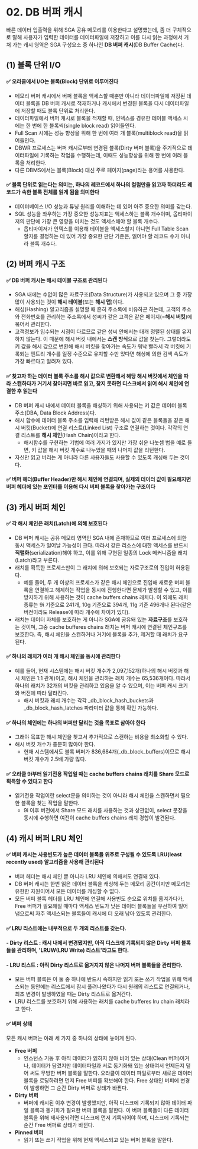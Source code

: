 # 02. DB 버퍼 캐시
빠른 데이터 입출력을 위해 SGA 공유 메모리를 이용한다고 설명헀는데, 좀 더 구체적으로 말해 사용자가 입력한 데이터를 데이터파일에 저장하고 이를 다시 읽는 과정에서 거쳐 가는 캐시 영역은
SGA 구성요소 중 하나인 **DB 버퍼 캐시**(DB Buffer Cache)다.

## (1) 블록 단위 I/O
#### ✅ 오라클에서 I/O는 블록(Block) 단위로 이루어진다
- 메모리 버퍼 캐시에서 버퍼 블록을 액세스할 때뿐만 아니라 데이터파일에 저장된 데이터 블록을 DB 버퍼 캐시로 적재하거나 캐시에서 변경된 블록을 다시 데이터파일에 저장할 때도 블록 단위로 처리한다.
- 데이터파일에서 버퍼 캐시로 블록을 적재할 때, 인덱스를 경유한 테이블 액세스 시에는 한 번에 한 블록씩(single block read) 읽어들인다.
- Full Scan 시에는 성능 향상을 위해 한 번에 여러 개 블록(multiblock read)을 읽어들인다.
- DBWR 프로세스는 버퍼 캐시로부터 변경된 블록(Dirty 버퍼 블록)을 주기적으로 데이터파일에 기록하는 작업을 수행하는데, 이때도 성능향상을 위해 한 번에 여러 블록을 처리한다.
- 다른 DBMS에서는 블록(Block) 대신 주로 페이지(page)라는 용어를 사용한다.
#### ✅ 블록 단위로 읽는다는 의미는, 하나의 레코드에서 하나의 컬럼만을 읽고자 하더라도 레코드가 속한 블록 전체를 읽게 됨을 의미한다
- 데이터베이스 I/O 성능과 튜닝 원리를 이해하는 데 있어 아주 중요한 의미를 갖는다.
- SQL 성능을 좌우하는 가장 중요한 성능지표는 액세스하는 블록 개수이며, 옵티마이저의 판단에 가장 큰 영향을 미치는 것도 액세스해야 할 블록 개수다.
    - 옵티마이저가 인덱스를 이용해 테이블을 액세스할지 아니면 Full Table Scan 할지를 결정하는 데 있어 가장 중요한 판단 기준은, 읽어야 할 레코드 수가 아니라 블록 개수다.

## (2) 버퍼 캐시 구조
#### ✅ DB 버퍼 캐시는 해시 테이블 구조로 관리된다
- SGA 내에는 수없이 많은 자료구조(Data Structure)가 사용되고 있으며 그 중 가장 많이 사용되는 것이 **해시 테이블**(또는 **해시 맵**)이다.
- 해싱(Hashing) 알고리즘을 설명할 때 흔히 주소록에 비유하곤 하는데, 고객의 주소와 전화번호를 관리하는 주소록에서 성씨가 같은 고객은 같은 페이지(=**해시 버킷**)에 묶어서 관리한다.
- 고객정보가 입수되는 시점이 다르므로 같은 성씨 안에서는 대개 정렬된 상태를 유지하지 않는다. 이 때문에 해시 버킷 내에서는 **스캔 방식**으로 값을 찾는다.
  그렇더라도 키 값을 해시 값으로 변환해 해시 버킷을 찾아가는 속도가 워낙 빨라서 각 버킷에 기록되는 엔트리 개수를 일정 수준으로 유지할 수만 있다면 해싱에 의한 검색 속도가 가장 빠르다고 알려져 있다.
#### ✅ 찾고자 하는 데이터 블록 주소를 해시 값으로 변환해서 해당 해시 버킷에서 체인을 따라 스캔하다가 거기서 찾아지면 바로 읽고, 찾지 못하면 디스크에서 읽어 해시 체인에 연결한 후 읽는다
- DB 버퍼 캐시 내에서 데이터 블록을 해싱하기 위해 사용되는 키 값은 데이터 블록 주소(DBA, Data Block Address)다.
- 해시 함수에 데이터 블록 주소를 입력해 리턴받은 해시 값이 같은 블록들을 같은 해시 버킷(Bucket)에 연결 리스트(Linked List) 구조로 연결하는 것이다.
  각각의 연결 리스트를 **해시 체인**(Hash Chain)이라고 한다.
    - 해시함수를 구현하는 기법에 여러 가지가 있지만 가장 쉬운 나눗셈 법을 예로 들면, 키 값을 해시 버킷 개수로 나누었을 때의 나머지 값을 리턴한다.
- 자신만 읽고 버리는 게 아니라 다른 사용자들도 사용할 수 있도록 캐싱해 두는 것이다.
#### ✅ 버퍼 헤더(Buffer Header)만 해시 체인에 연결되며, 실제의 데이터 값이 필요해지면 버퍼 헤더에 있는 포인터를 이용해 다시 버퍼 블록을 찾아가는 구조이다

## (3) 캐시 버퍼 체인
#### ✅ 각 해시 체인은 래치(Latch)에 의해 보호된다
- DB 버퍼 캐시는 공유 메모리 영역인 SGA 내에 존재하므로 여러 프로세스에 의한 동시 액세스가 일어날 가능성이 크다.
  따라서 같은 리소스에 대한 액세스를 반드시 **직렬화**(serialization)해야 하고, 이를 위해 구현된 일종의 Lock 메커니즘을 래치(Latch)라고 부른다.
- 래치를 획득한 프로세스만이 그 래치에 의해 보호되는 자료구조로의 진입이 허용된다.
    - 예를 들어, 두 개 이상의 프로세스가 같은 해시 체인으로 진입해 새로운 버퍼 블록을 연결하고 해제하는 작업을 동시에 진행한다면 문제가 발생할 수 있고, 이를 방지하기 위해 사용하는 것이
      cache buffers chains 래치다. 이 외에도 래치 종류는 9i 기준으로 241개, 10g 기준으로 394개, 11g 기준 496개나 된다(같은 버전이라도 Release에 따라 개수에 차이가 있다).
- 래치는 데이터 자체를 보호하는 게 아니라 SGA에 공유돼 있는 **자료구조**를 보호하는 것이며, 그중 cache bufferes chains 래치는 버퍼 캐시에 연결된 체인구조를 보호한다.
  즉, 해시 체인을 스캔하거나 거기에 블록을 추가, 제거할 때 래치가 요구된다.
#### ✅ 하나의 래치가 여러 개 해시 체인을 동시에 관리한다
- 예를 들어, 현재 시스템에는 해시 버킷 개수가 2,097,152개(하나의 해시 버킷과 해시 체인은 1:1 관계)이고, 해시 체인을 관리하는 래치 개수는 65,536개이다.
  따라서 하나의 래치가 32개의 버킷을 관리하고 있음을 알 수 있으며, 이는 버퍼 캐시 크기와 버전에 따라 달라진다.
    - 해시 버킷과 래치 개수는 각각 _db_block_hash_buckets과 _db_block_hash_latches 파라미터 값을 통해 확인 가능하다.
#### ✅ 하나의 체인에는 하나의 버퍼만 달리는 것을 목표로 삼아야 한다
- 그래야 목표한 해시 체인을 찾고서 추가적으로 스캔하는 비용을 최소화할 수 있다.
- 해시 버킷 개수가 충분히 많아야 한다.
    - 현재 시스템에서도 블록 버퍼가 836,684개(_db_block_buffers)이므로 해시 버킷 개수가 2.5배 가량 많다.
#### ✅ 오라클 9i부터 읽기전용 작업일 때는 cache buffers chains 래치를 Share 모드로 획득할 수 있다고 한다
- 읽기전용 작업이란 select문을 의미하는 것이 아니라 해시 체인을 스캔하면서 필요한 블록을 찾는 작업을 말한다.
    - 9i 이후 버전에서 Share 모드 래치를 사용하는 것과 상관없이, select 문장을 동시에 수행하면 여전이 cache buffers chains 래치 경합이 발견된다.

## (4) 캐시 버퍼 LRU 체인
#### ✅ 버퍼 캐시는 사용빈도가 높은 데이터 블록들 위주로 구성될 수 있도록 LRU(least recently used) 알고리즘을 사용해 관리된다
- 버퍼 헤더는 해시 체인 뿐 아니라 LRU 체인에 의해서도 연결돼 있다.
- DB 버퍼 캐시는 한번 읽은 데이터 블록을 캐싱해 두는 메모리 공간이지만 메모리는 유한한 자원이어서 모든 데이터를 캐싱할 수 없다.
- 모든 버퍼 블록 헤더를 LRU 체인에 연결해 사용빈도 순으로 위치를 옮겨가다가, Free 버퍼가 필요해질 때마다 액세스 빈도가 낮은 데이터 블록들을 우선하여 밀어냄으로써 자주 액세스되는 블록들이
  캐시에 더 오래 남아 있도록 관리한다.
#### ✅ LRU 리스트에는 내부적으로 두 개의 리스트를 갖는다.
#### - Dirty 리스트 : 캐시 내에서 변경됐지만, 아직 디스크에 기록되지 않은 Dirty 버퍼 블록들을 관리하며, 'LRUW(LRU Write) 리스트'라고도 한다.
#### - LRU 리스트 : 아직 Dirty 리스트로 옮겨지지 않은 나머지 버퍼 블록들을 관리한다.
- 모든 버퍼 블록은 이 둘 중 하나에 반드시 속하지만 읽기 또는 쓰기 작업을 위해 액세스되는 동안에는 리스트에서 잠시 풀려나왔다가 다시 원래의 리스트로 연결되거나,
  최초 변경이 발생하였을 때는 Dirty 리스트로 옮겨간다.
- LRU 리스트를 보호하기 위해 사용하는 래치를 cache bufferes lru chain 래치라고 한다.

#### ✅ 버퍼 상태
모든 캐시 버퍼는 아래 세 가지 중 하나의 상태에 놓이게 된다.
- **Free 버퍼**
    - 인스턴스 기동 후 아직 데이터가 읽히지 않아 비어 있는 상태(Clean 버퍼)이거나, 데이터가 담겼지만 데이터파일과 서로 동기화돼 있는 상태여서 언제든지 덮어 써도 무방한 버퍼 블록을 말한다.
      오라클이 데이터 파일로부터 새로운 데이터 블록을 로딩하려면 먼저 Free 버퍼를 확보해야 한다. Free 상태인 버퍼에 변경이 발생하면 그 순간 Dirty 버퍼로 상태가 바뀐다.
- **Dirty 버퍼**
    - 버퍼에 캐시된 이후 변경이 발생했지만, 아직 디스크에 기록되지 않아 데이터 파일 블록과 동기화가 필요한 버퍼 블록을 말한다.
      이 버퍼 블록들이 다른 데이터 블록을 위해 재사용되려면 디스크에 먼저 기록되어야 하며, 디스크에 기록되는 순간 Free 버퍼로 상태가 바뀐다.
- **Pinned 버퍼**
    - 읽기 또는 쓰기 작업을 위해 현재 액세스되고 있는 버퍼 블록을 말한다.